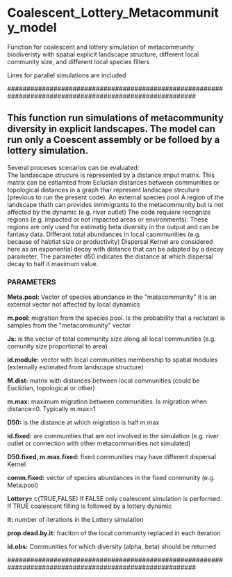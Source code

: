 # Coalescent_Lottery_Metacommunity_model
Function for coalescent and lottery simulation of metacommunity biodiveristy with spatial explicit landscape structure, 
different local community size, and different local species filters

Lines for parallel simulations are included 

#########################################################################################################
## This  function run simulations of metacommunity diversity in explicit landscapes. The model can run only a Coescent assembly or be folloed by a lottery simulation. 
Several proceses scenarios can be evaluated:  
The landascape strucure is represented by a distance imput matrix. This matrix can be estiamted from Ecludian distances between communities or topological distances in a graph thar represent landscape strcuture (previous to run the present code).
An external species pool 
A region of the landscape thath can provides inmmigrants to the metacommunity but is not affected by the dynamic (e.g. river outlet)
The code requiere recognize regions (e.g. impacted or not impacted areas or environments). These regions are only used for estimatig beta diversity in the output and can be fantasy data.
Differant total abundances in local caommunities (e.g. because of habtiat size or productivity)
Dispersal Kernel are considered here as an exponential decay with distance that can be adapted by a decay parameter. The parameter d50 indicates the distance at which dispersal decay to half it maximum value.


### PARAMETERS 
 **Meta.pool:** Vector of species abundance in the "matacommunity" it is an external vector not affected by local dynamics
 
 **m.pool:** migration from the species pool. Is the probability that a reclutant is samples from the "metacommunity" vector
 
**Js:** is the vector of total community size along all local communities (e.g. comunity size proportional to area)
 
**id.module:** vector with local communities membership to spatial modules (externally estimated from landscape structure)
 
**M.dist:** matrix with distances between local communities (could be Euclidian, topological or other)
 
**m.max:** maximum migration between communities. Is migration when distance=0. Typically m.max=1 
 
**D50:** is the distance at which migration is half m.max
 
**id.fixed:** are communities that are not involved in the simulation (e.g. river outlet or connection with other metacommunities not simulated)
 
**D50.fixed, m.max.fixed:** fixed communities may have different dispersal Kernel
 
**comm.fixed:** vector of species abundances in the fixed community (e.g. Meta.pool)
 
**Lottery=** c(TRUE,FALSE) If FALSE only coalescent simulation is performed. If TRUE coalescent filling is followed by a lottery dynamic
 
**it:** number of iterations in the Lottery simulation
 
**prop.dead.by.it:** fraciton of the local community replaced in each iteration
 
**id.obs:** Communities for which diversity (alpha, beta) should be returned
 
#########################################################################################################

